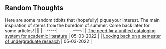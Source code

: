 ## Random Thoughts
Here are some random tidbits that (hopefully) pique your interest. The main inspiration of stems from the boredom of summer. Come back later for some articles! 
|||
| :------| -----------:|
| [The need for a unified cataloging system for academic literature](/posts/unified) | 05-03-2022 |
| [Looking back on a semester of undergraduate research](/posts/firstsem) | 05-03-2022 |

